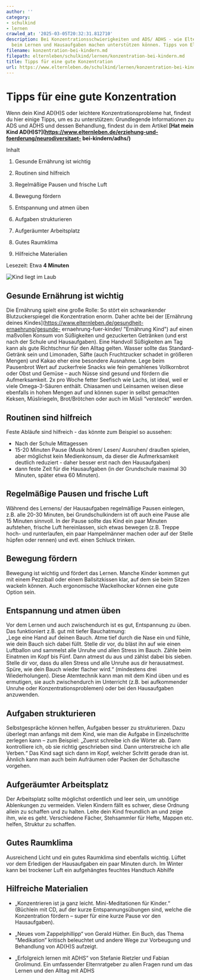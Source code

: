 ```yaml
---
author: ''
category:
- schulkind
- lernen
crawled_at: '2025-03-05T20:32:31.812710'
description: Bei Konzentrationsschwierigkeiten und ADS/ ADHS - wie Eltern ihre Kinder
  beim Lernen und Hausaufgaben machen unterstützen können. Tipps von ElternLeben.de
filename: konzentration-bei-kindern.md
filepath: elternleben/schulkind/lernen/konzentration-bei-kindern.md
title: Tipps für eine gute Konzentration
url: https://www.elternleben.de/schulkind/lernen/konzentration-bei-kindern/
---
```


#  Tipps für eine gute Konzentration

Wenn dein Kind AD(H)S oder leichtere Konzentrationsprobleme hat, findest du
hier einige Tipps, um es zu unterstützen: Grundlegende Informationen zu ADS
und ADHS und dessen Behandlung, findest du in dem Artikel **[Hat mein Kind
AD(H)S?](https://www.elternleben.de/erziehung-und-foerderung/neurodiversitaet-
bei-kindern/adhs/)**

Inhalt

1. Gesunde Ernährung ist wichtig

2. Routinen sind hilfreich

3. Regelmäßige Pausen und frische Luft

4. Bewegung fördern

5. Entspannung und atmen üben

6. Aufgaben strukturieren

7. Aufgeräumter Arbeitsplatz

8. Gutes Raumklima

9. Hilfreiche Materialien

Lesezeit: Etwa **4 Minuten**

![Kind liegt im Laub
](/fileadmin/_processed_/b/3/csm_Tipps_Konzentrationstipps_bei_ADHS_ee7b60543c.jpg)

##  Gesunde Ernährung ist wichtig

Die Ernährung spielt eine große Rolle: So stört ein schwankender
Blutzuckerspiegel die Konzentration enorm. Daher achte bei der [Ernährung
deines Kindes](https://www.elternleben.de/gesundheit-ernaehrung/gesunde-
ernaehrung-fuer-kinder/ "Ernährung Kind") auf einen maßvollen Konsum von
Süßigkeiten und gezuckerten Getränken (und erst nach der Schule und
Hausaufgaben). Eine Handvoll Süßigkeiten am Tag kann als gute Richtschnur für
den Alltag gelten. Wasser sollte das Standard-Getränk sein und Limonaden,
Säfte (auch Fruchtzucker schadet in größeren Mengen) und Kakao eher eine
besondere Ausnahme. Lege beim Pausenbrot Wert auf zuckerfreie Snacks wie fein
gemahlenes Vollkornbrot oder Obst und Gemüse – auch Nüsse sind gesund und
fördern die Aufmerksamkeit. 2x pro Woche fetter Seefisch wie Lachs, ist ideal,
weil er viele Omega-3-Säuren enthält. Chiasamen und Leinsamen weisen diese
ebenfalls in hohen Mengen auf und können super in selbst gemachten Keksen,
Müsliriegeln, Brot/Brötchen oder auch im Müsli “versteckt” werden.

##  Routinen sind hilfreich

Feste Abläufe sind hilfreich - das könnte zum Beispiel so aussehen:

  * Nach der Schule Mittagessen
  * 15-20 Minuten Pause (Musik hören/ Lesen/ Ausruhen/ draußen spielen, aber möglichst kein Medienkonsum, da dieser die Aufmerksamkeit deutlich reduziert - daher besser erst nach den Hausaufgaben)
  * dann feste Zeit für die Hausaufgaben (in der Grundschule maximal 30 Minuten, später etwa 60 Minuten).

##  Regelmäßige Pausen und frische Luft

Während des Lernens/ der Hausaufgaben regelmäßige Pausen einlegen, z.B. alle
20-30 Minuten, bei Grundschulkindern ist oft auch eine Pause alle 15 Minuten
sinnvoll. In der Pause sollte das Kind ein paar Minuten aufstehen, frische
Luft hereinlassen, sich etwas bewegen (z.B. Treppe hoch- und runterlaufen, ein
paar Hampelmänner machen oder auf der Stelle hüpfen oder rennen) und evtl.
einen Schluck trinken.

##  Bewegung fördern

Bewegung ist wichtig und fördert das Lernen. Manche Kinder kommen gut mit
einem Pezziball oder einem Ballsitzkissen klar, auf dem sie beim Sitzen
wackeln können. Auch ergonomische Wackelhocker können eine gute Option sein.

##  Entspannung und atmen üben

Vor dem Lernen und auch zwischendurch ist es gut, Entspannung zu üben. Das
funktioniert z.B. gut mit tiefer Bauchatmung:  
„Lege eine Hand auf deinen Bauch. Atme tief durch die Nase ein und fühle, wie
dein Bauch sich dabei füllt. Stelle dir vor, du bläst ihn auf wie einen
Luftballon und sammelst alle Unruhe und allen Stress im Bauch. Zähle beim
Einatmen im Kopf bis Fünf. Dann atmest du aus und zählst dabei bis sieben.
Stelle dir vor, dass du allen Stress und alle Unruhe aus dir herausatmest.
Spüre, wie dein Bauch wieder flacher wird.“ (mindestens drei Wiederholungen).
Diese Atemtechnik kann man mit dem Kind üben und es ermutigen, sie auch
zwischendurch im Unterricht (z.B. bei aufkommender Unruhe oder
Konzentrationsproblemen) oder bei den Hausaufgaben anzuwenden.

##  Aufgaben strukturieren

Selbstgespräche können helfen, Aufgaben besser zu strukturieren. Dazu überlegt
man anfangs mit dem Kind, wie man die Aufgabe in Einzelschritte zerlegen kann
– zum Beispiel: „Zuerst schreibe ich die Wörter ab. Dann kontrolliere ich, ob
sie richtig geschrieben sind. Dann unterstreiche ich alle Verben.“ Das Kind
sagt sich dann im Kopf, welcher Schritt gerade dran ist. Ähnlich kann man auch
beim Aufräumen oder Packen der Schultasche vorgehen.

##  Aufgeräumter Arbeitsplatz

Der Arbeitsplatz sollte möglichst ordentlich und leer sein, um unnötige
Ablenkungen zu vermeiden. Vielen Kindern fällt es schwer, diese Ordnung allein
zu schaffen und zu halten. Leite dein Kind freundlich an und zeige ihm, wie es
geht. Verschiedene Fächer, Stehsammler für Hefte, Mappen etc. helfen, Struktur
zu schaffen.

##  Gutes Raumklima

Ausreichend Licht und ein gutes Raumklima sind ebenfalls wichtig. Lüftet vor
dem Erledigen der Hausaufgaben ein paar Minuten durch. Im Winter kann bei
trockener Luft ein aufgehängtes feuchtes Handtuch Abhilfe

##  Hilfreiche Materialien

  * „Konzentrieren ist ja ganz leicht. Mini-Meditationen für Kinder.“ (Büchlein mit CD, auf der kurze Entspannungsübungen sind, welche die Konzentration fördern – super für eine kurze Pause vor den Hausaufgaben).  

  * „Neues vom Zappelphillipp“ von Gerald Hüther. Ein Buch, das Thema “Medikation” kritisch beleuchtet und andere Wege zur Vorbeugung und Behandlung von AD(H)S aufzeigt.  

  * „Erfolgreich lernen mit ADHS“ von Stefanie Rietzler und Fabian Grolimund. Ein umfassender Elternratgeber zu allen Fragen rund um das Lernen und den Alltag mit ADHS

